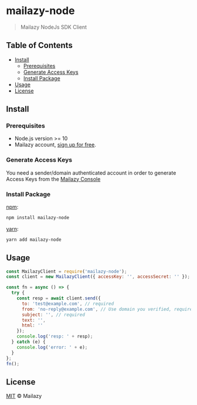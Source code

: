 # mailazy-node

> Mailazy NodeJs SDK Client

## Table of Contents

- [Install](#install)
  - [Prerequisites](#prerequisites)
  - [Generate Access Keys](#generate-access-keys)
  - [Install Package](#install-package)
- [Usage](#usage)
- [License](#license)

## Install

### Prerequisites

- Node.js version >= 10
- Mailazy account, [sign up for free](https://app.mailazy.com/signup?source=mailazy-node).

### Generate Access Keys

You need a sender/domain authenticated account in order to generate Access Keys from the [Mailazy Console](https://app.mailazy.com/dashboard)

### Install Package

[npm][]:

```sh
npm install mailazy-node
```

[yarn][]:

```sh
yarn add mailazy-node
```

## Usage

```js
const MailazyClient = require('mailazy-node');
const client = new MailazyClient({ accessKey: '', accessSecret: '' });

const fn = async () => {
  try {
    const resp = await client.send({
      to: 'test@example.com', // required
      from: 'no-reply@example.com', // Use domain you verified, required
      subject: '', // required
      text: '',
      html: ''
    });
    console.log('resp: ' + resp);
  } catch (e) {
    console.log('error: ' + e);
  }
};
fn();
```

## License

[MIT](LICENSE) © Mailazy

##

[npm]: https://www.npmjs.com/
[yarn]: https://yarnpkg.com/
